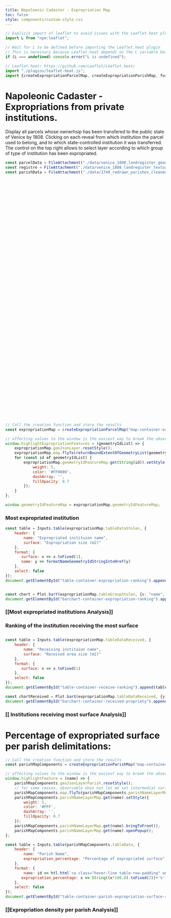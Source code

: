 ```yaml
---
title: Napoleonic Cadaster - Expropriation Map
toc: false
style: components/custom-style.css
---
```


```js
// Explicit import of leaflet to avoid issues with the Leaflet.heat plugin
import L from "npm:leaflet";
```

```js
// Wait for L to be defined before importing the Leaflet.heat plugin
// This is necessary because Leaflet.heat depends on the L variable being defined
if (L === undefined) console.error("L is undefined");

// Leaflet.heat: https://github.com/Leaflet/Leaflet.heat/
import "./plugins/leaflet-heat.js";
import {createExpropriationParcelMap, createExpropriationParishMap, formatNameGeometryIdStringIntoHref, returnBoundExtentOfGeometryList} from "./components/map-expropriation.js";
```

# Napoleonic Cadaster - Expropriations from private institutions.
Display all parcels whose ownerhsip has been transfered to the public state of Venice by 1808. Clicking on each reveal from which institution the parcel used to belong, and to which state-controlled institution it was transferred. The control on the top right allows to select layer according to which group of type of institution has been expropriated.

```js
const parcelData = FileAttachment("./data/venice_1808_landregister_geometries.geojson").json();
const registre = FileAttachment("./data/venice_1808_landregister_textual_entries.json").json();
const parishData = FileAttachment("./data/1740_redrawn_parishes_cleaned_wikidata_standardised.geojson").json();
```

<!-- Create the map container -->
<div id="map-container-expropriations" class="map-component" style="height: 750px;"></div>

```js
// Call the creation function and store the results
const expropriationMap = createExpropriationParcelMap("map-container-expropriations", parcelData, registre);

// affecting values to the window is the easiest way to break the observable sandbox and make code available in the plain JS context of the webpage.
window.highlightExpropriationFeatures = (geometryIdList) => {
    expropriationMap.geoJsonLayer.resetStyle();
    expropriationMap.map.flyTo(returnBoundExtentOfGeometryList(geometryIdList.map(a => expropriationMap.geometryIdFeatureMap.get(String(a)))), 15.4); 
    for (const id of geometryIdList) {
        expropriationMap.geometryIdFeatureMap.get(String(id)).setStyle({
            weight: 5,
            color: '#FF0000',
            dashArray: '',
            fillOpacity: 0.7
        });
    }
};

window.geometryIdFeatureMap = expropriationMap.geometryIdFeatureMap;
```

### Most expropriated institution

<!-- Create the table container -->

<div class="block-container">
<div id="table-container-expropriation-ranking"></div>
</div>

```js
const table = Inputs.table(expropriationMap.tableDataStolen, {
    header: {
        name: "Expropriated instituion name",
        surface: "Expropriation size (m2)"
    },
    format: {
       surface: x => x.toFixed(1),
       name: y => formatNameGeometryIdStringIntoHref(y)
    }, 
    select: false
});
document.getElementById("table-container-expropriation-ranking").append(table)
```


<!-- Create the tanble container -->
<div class="block-container">
<div id="barchart-container-expropriation-ranking" style="width: 1000px; margin: 1em 0 2em 0;"></div>
</div>

```js
const chart = Plot.barY(expropriationMap.tableGroupStolen, {x: "name", y: "surface"}, Plot.axisX({label: null, lineWidth: 8, marginBottom: 40})).plot({marginLeft: 160, width:1000});
document.getElementById("barchart-container-expropriation-ranking").append(chart);
```


### [[Most expropriated institutions Analysis]]

### Ranking of the institution receiving the most surface

<!-- Create the tanble container -->
<div class="block-container">
<div id="table-container-receive-ranking" style="width: 700px; margin: 1em 0 2em 0;"></div>
</div>

```js
const table = Inputs.table(expropriationMap.tableDataReceived, {
    header: {
        name: "Receiving instituion name",
        surface: "Received area size (m2)"
    },
    format: {
       surface: x => x.toFixed(1)
    }, 
    select: false
});
document.getElementById("table-container-receive-ranking").append(table);
```


<!-- Create the tanble container -->
<div class="block-container">
<div id="barchart-container-received-propriety"></div>
</div>

```js
const chartReceived = Plot.barX(expropriationMap.tableDataReceived, {y: "name", x: "surface"}, Plot.axisY({label: null})).plot({marginLeft: 230, width:1000});
document.getElementById("barchart-container-received-propriety").append(chartReceived);
```

### [[ Institutions receiving most surface Analysis]]

# Percentage of expropriated surface per parish delimitations:


<div id="map-container-parish-expropriation-size-hm" class="map-component"></div>

```js
// Call the creation function and store the results
const parishMapComponents = createExpropriationParishMap("map-container-parish-expropriation-size-hm", parcelData, registre, parishData);

// affecting values to the window is the easiest way to break the observable sandbox and make code available in the plain JS context of the webpage.
window.highlightFeature = (name) => {
    parishMapComponents.geoJsonLayerParish.resetStyle();
    // for some reason, observable does not let me set intermediat variable, so all action on layer has to call the layer from the hashMap again.
    parishMapComponents.map.flyTo(parishMapComponents.parishNameLayerMap.get(name).getBounds().getCenter(), 15.4);
    parishMapComponents.parishNameLayerMap.get(name).setStyle({
        weight: 5,
        color: '#FFF',
        dashArray: '',
        fillOpacity: 0.7
    });
    parishMapComponents.parishNameLayerMap.get(name).bringToFront();
    parishMapComponents.parishNameLayerMap.get(name).openPopup();
};
```
<!-- Create the tanble container -->
<div class="block-container">
<div id="table-container-parish-expropriation-surface-ranking"></div>
</div>

```js
const table = Inputs.table(parishMapComponents.tableData, {
    header: {
        name: "Parish Name",
        expropriation_percentage: "Percentage of expropriated surface",
    },
    format: {
        name: id => htl.html`<a class="hover-line table-row-padding" onclick=window.highlightFeature("${id}");>${id}</a>`,
       expropriation_percentage: x => String((x*100.0).toFixed(2))+'%'
    }, 
    select: false
});
document.getElementById("table-container-parish-expropriation-surface-ranking").append(table)
```


### [[Expropriation density per parish Analysis]]